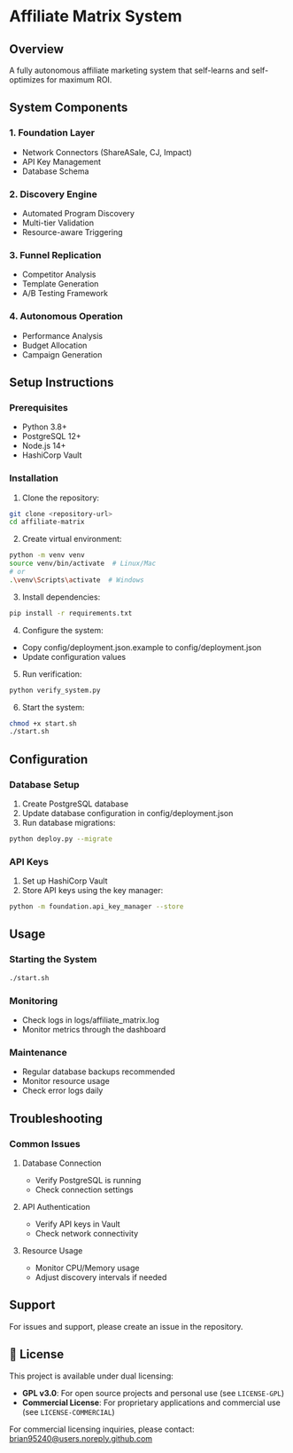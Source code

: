 
# Affiliate Matrix System

## Overview
A fully autonomous affiliate marketing system that self-learns and self-optimizes for maximum ROI.

## System Components

### 1. Foundation Layer
- Network Connectors (ShareASale, CJ, Impact)
- API Key Management
- Database Schema

### 2. Discovery Engine
- Automated Program Discovery
- Multi-tier Validation
- Resource-aware Triggering

### 3. Funnel Replication
- Competitor Analysis
- Template Generation
- A/B Testing Framework

### 4. Autonomous Operation
- Performance Analysis
- Budget Allocation
- Campaign Generation

## Setup Instructions

### Prerequisites
- Python 3.8+
- PostgreSQL 12+
- Node.js 14+
- HashiCorp Vault

### Installation

1. Clone the repository:
```bash
git clone <repository-url>
cd affiliate-matrix
```

2. Create virtual environment:
```bash
python -m venv venv
source venv/bin/activate  # Linux/Mac
# or
.\venv\Scripts\activate  # Windows
```

3. Install dependencies:
```bash
pip install -r requirements.txt
```

4. Configure the system:
- Copy config/deployment.json.example to config/deployment.json
- Update configuration values

5. Run verification:
```bash
python verify_system.py
```

6. Start the system:
```bash
chmod +x start.sh
./start.sh
```

## Configuration

### Database Setup
1. Create PostgreSQL database
2. Update database configuration in config/deployment.json
3. Run database migrations:
```bash
python deploy.py --migrate
```

### API Keys
1. Set up HashiCorp Vault
2. Store API keys using the key manager:
```bash
python -m foundation.api_key_manager --store
```

## Usage

### Starting the System
```bash
./start.sh
```

### Monitoring
- Check logs in logs/affiliate_matrix.log
- Monitor metrics through the dashboard

### Maintenance
- Regular database backups recommended
- Monitor resource usage
- Check error logs daily

## Troubleshooting

### Common Issues
1. Database Connection
   - Verify PostgreSQL is running
   - Check connection settings

2. API Authentication
   - Verify API keys in Vault
   - Check network connectivity

3. Resource Usage
   - Monitor CPU/Memory usage
   - Adjust discovery intervals if needed

## Support
For issues and support, please create an issue in the repository.

## 📄 License

This project is available under dual licensing:

- **GPL v3.0**: For open source projects and personal use (see `LICENSE-GPL`)
- **Commercial License**: For proprietary applications and commercial use (see `LICENSE-COMMERCIAL`)

For commercial licensing inquiries, please contact: brian95240@users.noreply.github.com